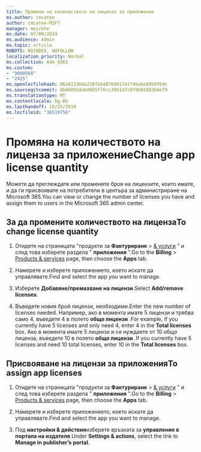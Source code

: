 ```yaml
---
title: Промяна на количеството на лиценза за приложение
ms.author: cmcatee
author: cmcatee-MSFT
manager: mnirkhe
ms.date: 07/09/2019
ms.audience: Admin
ms.topic: article
ROBOTS: NOINDEX, NOFOLLOW
localization_priority: Normal
ms.collection: Adm_O365
ms.custom:
- "9000568"
- "2425"
ms.openlocfilehash: 86a61336da218fb64876401741f4babe8958f64c
ms.sourcegitcommit: 0b06093dabd685f76cc39b1d7c0f8b03883b6e79
ms.translationtype: MT
ms.contentlocale: bg-BG
ms.lasthandoff: 10/25/2019
ms.locfileid: "36519756"
---
```

# <a name="change-app-license-quantity"></a><span data-ttu-id="2dbcb-102">Промяна на количеството на лиценза за приложение</span><span class="sxs-lookup"><span data-stu-id="2dbcb-102">Change app license quantity</span></span>

<span data-ttu-id="2dbcb-103">Можете да преглеждате или променяте броя на лицензите, които имате, и да ги присвоявате на потребители в центъра за администриране на Microsoft 365.</span><span class="sxs-lookup"><span data-stu-id="2dbcb-103">You can view or change the number of licenses you have and assign them to users in the Microsoft 365 admin center.</span></span> 

## <a name="to-change-license-quantity"></a><span data-ttu-id="2dbcb-104">За да промените количеството на лиценза</span><span class="sxs-lookup"><span data-stu-id="2dbcb-104">To change license quantity</span></span>

1. <span data-ttu-id="2dbcb-105">Отидете на страницата "продукти за **Фактуриране** > [& услуги](https://go.microsoft.com/fwlink/p/?linkid=842054) " и след това изберете раздела " **приложения** ".</span><span class="sxs-lookup"><span data-stu-id="2dbcb-105">Go to the **Billing** > [Products & services](https://go.microsoft.com/fwlink/p/?linkid=842054) page, then choose the **Apps** tab.</span></span>

2. <span data-ttu-id="2dbcb-106">Намерете и изберете приложението, което искате да управлявате.</span><span class="sxs-lookup"><span data-stu-id="2dbcb-106">Find and select the app you want to manage.</span></span>  

3. <span data-ttu-id="2dbcb-107">Изберете **Добавяне/премахване на лицензи**.</span><span class="sxs-lookup"><span data-stu-id="2dbcb-107">Select **Add/remove licenses**.</span></span>

4. <span data-ttu-id="2dbcb-108">Въведете новия брой лицензи, необходими.</span><span class="sxs-lookup"><span data-stu-id="2dbcb-108">Enter the new number of licenses needed.</span></span> <span data-ttu-id="2dbcb-109">Например, ако в момента имате 5 лицензи и трябва само 4, въведете 4 в полето **общо лицензи** .</span><span class="sxs-lookup"><span data-stu-id="2dbcb-109">For example, if you currently have 5 licenses and only need 4, enter 4 in the **Total licenses** box.</span></span> <span data-ttu-id="2dbcb-110">Ако в момента имате 5 лицензи и се нуждаете от 10 общо лиценза, въведете 10 в полето **общо лицензи** .</span><span class="sxs-lookup"><span data-stu-id="2dbcb-110">If you currently have 5 licenses and need 10 total licenses, enter 10 in the **Total licenses** box.</span></span>

## <a name="to-assign-app-licenses"></a><span data-ttu-id="2dbcb-111">Присвояване на лицензи за приложения</span><span class="sxs-lookup"><span data-stu-id="2dbcb-111">To assign app licenses</span></span>

1. <span data-ttu-id="2dbcb-112">Отидете на страницата "продукти за **Фактуриране** > [& услуги](https://go.microsoft.com/fwlink/p/?linkid=842054) " и след това изберете раздела " **приложения** ".</span><span class="sxs-lookup"><span data-stu-id="2dbcb-112">Go to the **Billing** > [Products & services](https://go.microsoft.com/fwlink/p/?linkid=842054) page, then choose the **Apps** tab.</span></span>

2. <span data-ttu-id="2dbcb-113">Намерете и изберете приложението, което искате да управлявате.</span><span class="sxs-lookup"><span data-stu-id="2dbcb-113">Find and select the app you want to manage.</span></span>  

3. <span data-ttu-id="2dbcb-114">Под **настройки & действия**изберете връзката за **управление в портала на издателя**.</span><span class="sxs-lookup"><span data-stu-id="2dbcb-114">Under **Settings & actions**, select the link to **Manage in publisher’s portal**.</span></span>